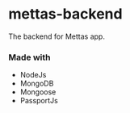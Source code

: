 # mettas-backend
The backend for Mettas app.

### Made with
- NodeJs
- MongoDB
- Mongoose
- PassportJs
